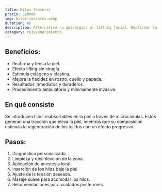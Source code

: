 ```yaml
---
title: Hilos Tensores
precio: 320000
img: hilos-tensores.webp
duration: 60
description: Alternativa no quirúrgica al lifting facial. Reafirman la piel, combaten la flacidez y estimulan la producción de colágeno, brindando un efecto lifting inmediato y progresivo.
category: rejuvenecimiento
---
```


## Beneficios:
- Reafirma y tensa la piel.
- Efecto lifting sin cirugía.
- Estimula colágeno y elastina.
- Mejora la flacidez en rostro, cuello y papada.
- Resultados inmediatos y duraderos.
- Procedimiento ambulatorio y mínimamente invasivo.

## En qué consiste
Se introducen hilos reabsorbibles en la piel a través de microcánulas. Estos generan una tracción que eleva la piel, mientras que su composición estimula la regeneración de los tejidos con un efecto progresivo.

## Pasos:

1. Diagnóstico personalizado.
2. Limpieza y desinfección de la zona.
3. Aplicación de anestesia local.
4. Inserción de los hilos bajo la piel.
5. Ajuste de la tensión deseada.
6. Masaje suave para acomodar los hilos.
7. Recomendaciones para cuidados posteriores.
